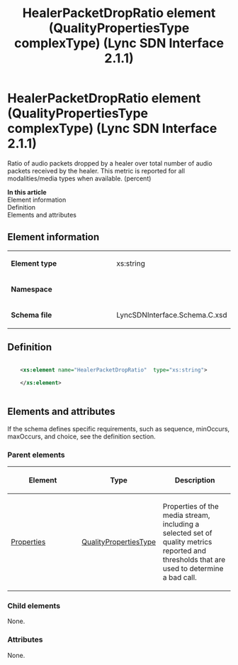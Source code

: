 ﻿---
title: HealerPacketDropRatio element (QualityPropertiesType complexType) (Lync SDN Interface 2.1.1)
TOCTitle: HealerPacketDropRatio element
ms:assetid: b83e60d7-567f-0f1e-d948-4b8910a117c0
ms:mtpsurl: https://msdn.microsoft.com/en-us/library/Dn912737(v=office.15)
ms:contentKeyID: 64126906
ms.date: 02/16/2015
mtps_version: v=office.15
dev_langs:
- xml
---

# HealerPacketDropRatio element (QualityPropertiesType complexType) (Lync SDN Interface 2.1.1)

Ratio of audio packets dropped by a healer over total number of audio packets received by the healer. This metric is reported for all modalities/media types when available. (percent)


**In this article**  
Element information  
Definition  
Elements and attributes  

## Element information

<table>
<colgroup>
<col style="width: 50%" />
<col style="width: 50%" />
</colgroup>
<tbody>
<tr class="odd">
<td><p><strong>Element type</strong></p></td>
<td><p>xs:string</p></td>
</tr>
<tr class="even">
<td><p><strong>Namespace</strong></p></td>
<td><p></p></td>
</tr>
<tr class="odd">
<td><p><strong>Schema file</strong></p></td>
<td><p>LyncSDNInterface.Schema.C.xsd</p></td>
</tr>
</tbody>
</table>


## Definition

```xml

    <xs:element name="HealerPacketDropRatio"  type="xs:string">
    
    </xs:element>
  
```

## Elements and attributes

If the schema defines specific requirements, such as sequence, minOccurs, maxOccurs, and choice, see the definition section.

### Parent elements

<table>
<colgroup>
<col style="width: 33%" />
<col style="width: 33%" />
<col style="width: 33%" />
</colgroup>
<thead>
<tr class="header">
<th><p>Element</p></th>
<th><p>Type</p></th>
<th><p>Description</p></th>
</tr>
</thead>
<tbody>
<tr class="odd">
<td><p><a href="properties-element-qualitytype-complextype-lync-sdn-interface-2-1-1.md">Properties</a></p></td>
<td><p><a href="qualitypropertiestype-complextype-lync-sdn-interface-2-1-1.md">QualityPropertiesType</a></p></td>
<td><p>Properties of the media stream, including a selected set of quality metrics reported and thresholds that are used to determine a bad call.</p></td>
</tr>
</tbody>
</table>


### Child elements

None.

### Attributes

None.

